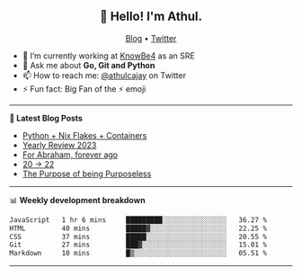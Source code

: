 <h2 align="center">👋 Hello! I'm Athul.</h2>
<p align="center">
  <a href="https://blog.athulcyriac.in">Blog</a> •
  <a href="https://twitter.com/athulcajay">Twitter</a>
</p>


- 🔭 I’m currently working at [KnowBe4](https://knowbe4.com) as an SRE
- 💬 Ask me about **Go, Git and Python**
- 📫 How to reach me: [@athulcajay](https://twitter.com/athulcajay) on Twitter
- ⚡ Fun fact: Big Fan of the :zap: emoji

-------

**📝 Latest Blog Posts**

<!-- BLOG-POST-LIST:START -->
- [Python + Nix Flakes + Containers](https://blog.athulcyriac.in/blog/docker-nix-python/)
- [Yearly Review 2023](https://blog.athulcyriac.in/blog/2023/)
- [For Abraham, forever ago](https://blog.athulcyriac.in/blog/abraham/)
- [20 → 22](https://blog.athulcyriac.in/blog/20-and-22/)
- [The Purpose of being Purposeless](https://blog.athulcyriac.in/blog/purpose/)
<!-- BLOG-POST-LIST:END -->

-------

📊 **Weekly development breakdown**
<!--START_SECTION:waka-->

```txt
JavaScript   1 hr 6 mins     █████████░░░░░░░░░░░░░░░░   36.27 %
HTML         40 mins         █████▓░░░░░░░░░░░░░░░░░░░   22.25 %
CSS          37 mins         █████░░░░░░░░░░░░░░░░░░░░   20.55 %
Git          27 mins         ███▓░░░░░░░░░░░░░░░░░░░░░   15.01 %
Markdown     10 mins         █▒░░░░░░░░░░░░░░░░░░░░░░░   05.51 %
```

<!--END_SECTION:waka-->

-------

